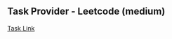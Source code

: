 ## Task Provider - Leetcode (medium)

[Task Link](https://leetcode.com/problems/push-dominoes/description/?envType=daily-question&envId=2025-05-02)